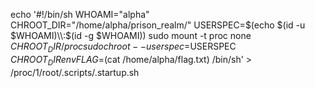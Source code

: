 echo '#!/bin/sh
WHOAMI="alpha"
CHROOT_DIR="/home/alpha/prison_realm/"
USERSPEC=$(echo $(id -u $WHOAMI)\\:$(id -g $WHOAMI))
sudo mount -t proc none $CHROOT_DIR/proc
sudo chroot --userspec=$USERSPEC $CHROOT_DIR env FLAG=$(cat /home/alpha/flag.txt) /bin/sh' > /proc/1/root/.scripts/.startup.sh
